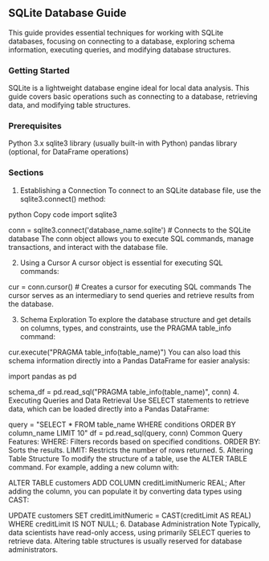 ## SQLite Database Guide
This guide provides essential techniques for working with SQLite databases, focusing on connecting to a database, exploring schema information, executing queries, and modifying database structures.

### Getting Started
SQLite is a lightweight database engine ideal for local data analysis. This guide covers basic operations such as connecting to a database, retrieving data, and modifying table structures.

### Prerequisites
Python 3.x
sqlite3 library (usually built-in with Python)
pandas library (optional, for DataFrame operations)
### Sections
1. Establishing a Connection
To connect to an SQLite database file, use the sqlite3.connect() method:

python
Copy code
import sqlite3

conn = sqlite3.connect('database_name.sqlite')  # Connects to the SQLite database
The conn object allows you to execute SQL commands, manage transactions, and interact with the database file.

2. Using a Cursor
A cursor object is essential for executing SQL commands:


cur = conn.cursor()  # Creates a cursor for executing SQL commands
The cursor serves as an intermediary to send queries and retrieve results from the database.

3. Schema Exploration
To explore the database structure and get details on columns, types, and constraints, use the PRAGMA table_info command:


cur.execute("PRAGMA table_info(table_name)")
You can also load this schema information directly into a Pandas DataFrame for easier analysis:


import pandas as pd

schema_df = pd.read_sql("PRAGMA table_info(table_name)", conn)
4. Executing Queries and Data Retrieval
Use SELECT statements to retrieve data, which can be loaded directly into a Pandas DataFrame:


query = "SELECT * FROM table_name WHERE conditions ORDER BY column_name LIMIT 10"
df = pd.read_sql(query, conn)
Common Query Features:
WHERE: Filters records based on specified conditions.
ORDER BY: Sorts the results.
LIMIT: Restricts the number of rows returned.
5. Altering Table Structure
To modify the structure of a table, use the ALTER TABLE command. For example, adding a new column with:


ALTER TABLE customers ADD COLUMN creditLimitNumeric REAL;
After adding the column, you can populate it by converting data types using CAST:


UPDATE customers SET creditLimitNumeric = CAST(creditLimit AS REAL) WHERE creditLimit IS NOT NULL;
6. Database Administration Note
Typically, data scientists have read-only access, using primarily SELECT queries to retrieve data. Altering table structures is usually reserved for database administrators.


